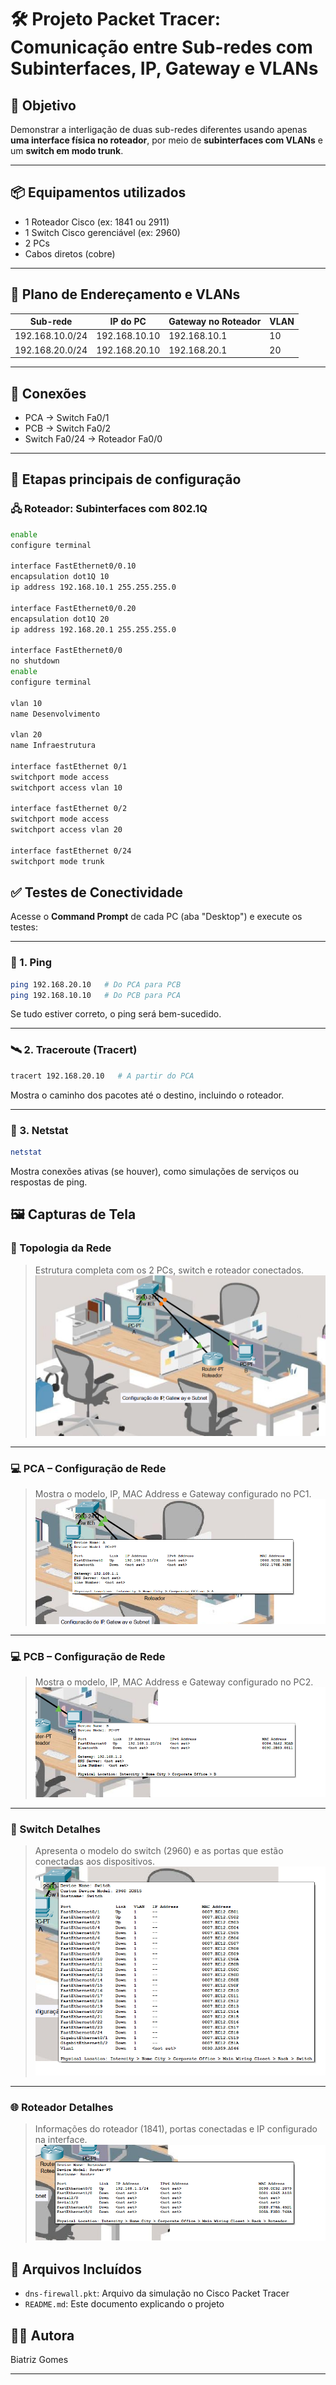 # 🛠️ Projeto Packet Tracer: Comunicação entre Sub-redes com Subinterfaces, IP,  Gateway e VLANs

## 🎯 Objetivo

Demonstrar a interligação de duas sub-redes diferentes usando apenas **uma interface física no roteador**, por meio de **subinterfaces com VLANs** e um **switch em modo trunk**.

---

## 📦 Equipamentos utilizados

- 1 Roteador Cisco (ex: 1841 ou 2911)
- 1 Switch Cisco gerenciável (ex: 2960)
- 2 PCs
- Cabos diretos (cobre)

---

## 🧱 Plano de Endereçamento e VLANs

| Sub-rede         | IP do PC        | Gateway no Roteador | VLAN |
|------------------|-----------------|----------------------|------|
| 192.168.10.0/24  | 192.168.10.10   | 192.168.10.1         | 10   |
| 192.168.20.0/24  | 192.168.20.10   | 192.168.20.1         | 20   |

---

## 🔌 Conexões

- PCA → Switch Fa0/1  
- PCB → Switch Fa0/2  
- Switch Fa0/24 → Roteador Fa0/0  

---

## 🔧 Etapas principais de configuração

### 🖧 Roteador: Subinterfaces com 802.1Q

```bash
enable
configure terminal

interface FastEthernet0/0.10
encapsulation dot1Q 10
ip address 192.168.10.1 255.255.255.0

interface FastEthernet0/0.20
encapsulation dot1Q 20
ip address 192.168.20.1 255.255.255.0

interface FastEthernet0/0
no shutdown
enable
configure terminal

vlan 10
name Desenvolvimento

vlan 20
name Infraestrutura

interface fastEthernet 0/1
switchport mode access
switchport access vlan 10

interface fastEthernet 0/2
switchport mode access
switchport access vlan 20

interface fastEthernet 0/24
switchport mode trunk

```

## ✅ Testes de Conectividade

Acesse o **Command Prompt** de cada PC (aba "Desktop") e execute os testes:

---

### 🔁 1. Ping

```bash
ping 192.168.20.10   # Do PCA para PCB
ping 192.168.10.10   # Do PCB para PCA
```
Se tudo estiver correto, o ping será bem-sucedido.

---

### 🛰️ 2. Traceroute (Tracert)
```bash
tracert 192.168.20.10   # A partir do PCA
```
Mostra o caminho dos pacotes até o destino, incluindo o roteador.

---

### 📡 3. Netstat
```bash
netstat
```
Mostra conexões ativas (se houver), como simulações de serviços ou respostas de ping.


## 🖼️ Capturas de Tela

### 🔌 Topologia da Rede
> Estrutura completa com os 2 PCs, switch e roteador conectados.
![Topologia da Rede](https://raw.githubusercontent.com/DurezahGeek/IP-Gateway/refs/heads/main/src1/1.png)

---

### 💻 PCA – Configuração de Rede
> Mostra o modelo, IP, MAC Address e Gateway configurado no PC1.
![PC1 Detalhes](https://raw.githubusercontent.com/DurezahGeek/IP-Gateway/refs/heads/main/src1/6.png)

---

### 💻 PCB – Configuração de Rede
> Mostra o modelo, IP, MAC Address e Gateway configurado no PC2.
![PC2 Detalhes](https://raw.githubusercontent.com/DurezahGeek/IP-Gateway/refs/heads/main/src1/b.png)

---

### 📶 Switch Detalhes
> Apresenta o modelo do switch (2960) e as portas que estão conectadas aos dispositivos.
![Switch Detalhes](https://raw.githubusercontent.com/DurezahGeek/IP-Gateway/refs/heads/main/src1/S.png)

---

### 🌐 Roteador Detalhes
> Informações do roteador (1841), portas conectadas e IP configurado na interface.
![Roteador Detalhes](https://raw.githubusercontent.com/DurezahGeek/IP-Gateway/refs/heads/main/src1/4.png)


## 📂 Arquivos Incluídos

- `dns-firewall.pkt`: Arquivo da simulação no Cisco Packet Tracer
- `README.md`: Este documento explicando o projeto

## 👩‍💻 Autora

Biatriz Gomes

---
